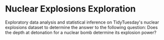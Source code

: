 # Nuclear Explosions Exploration
Exploratory data analysis and statistical inference on TidyTuesday's nuclear explosions dataset to determine the answer to the following question: Does the depth at detonation for a nuclear bomb determine its explosion power?
